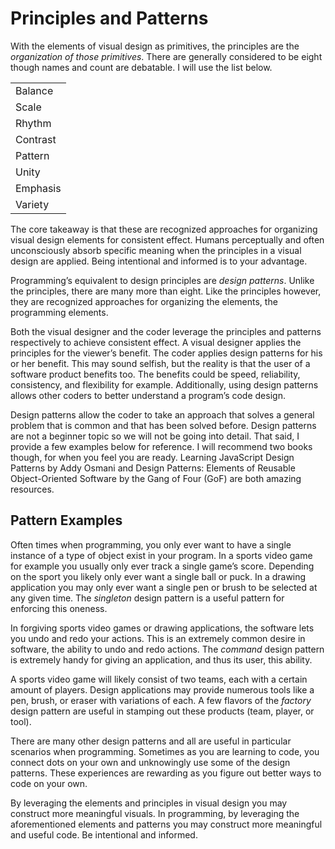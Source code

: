 # Principles and Patterns

With the elements of visual design as primitives, the principles are the *organization of those primitives*. There are generally considered to be eight though names and count are debatable. I will use the list below.

<table>
  <tr>
    <td>Balance</td>
  </tr>
  <tr>
    <td>Scale</td>
  </tr>
  <tr>
    <td>Rhythm</td>
  </tr>
  <tr>
    <td>Contrast</td>
  </tr>
  <tr>
    <td>Pattern</td>
  </tr>
  <tr>
    <td>Unity</td>
  </tr>
  <tr>
    <td>Emphasis</td>
  </tr>
  <tr>
    <td>Variety</td>
  </tr>
</table>

The core takeaway is that these are recognized approaches for organizing visual design elements for consistent effect. Humans perceptually and often unconsciously absorb specific meaning when the principles in a visual design are applied. Being intentional and informed is to your advantage.

Programming’s equivalent to design principles are *design patterns*. Unlike the principles, there are many more than eight. Like the principles however, they are recognized approaches for organizing the elements, the programming elements.

Both the visual designer and the coder leverage the principles and patterns respectively to achieve consistent effect. A visual designer applies the principles for the viewer’s benefit. The coder applies design patterns for his or her benefit. This may sound selfish, but the reality is that the user of a software product benefits too. The benefits could be speed, reliability, consistency, and flexibility for example. Additionally, using design patterns allows other coders to better understand a program’s code design.

Design patterns allow the coder to take an approach that solves a general problem that is common and that has been solved before. Design patterns are not a beginner topic so we will not be going into detail. That said, I provide a few examples below for reference. I will recommend two books though, for when you feel you are ready. Learning JavaScript Design Patterns by Addy Osmani and Design Patterns: Elements of Reusable Object-Oriented Software by the Gang of Four (GoF) are both amazing resources.

## Pattern Examples

Often times when programming, you only ever want to have a single instance of a type of object exist in your program. In a sports video game for example you usually only ever track a single game’s score. Depending on the sport you likely only ever want a single ball or puck. In a drawing application you may only ever want a single pen or brush to be selected at any given time. The *singleton* design pattern is a useful pattern for enforcing this oneness.

In forgiving sports video games or drawing applications, the software lets you undo and redo your actions. This is an extremely common desire in software, the ability to undo and redo actions. The *command* design pattern is extremely handy for giving an application, and thus its user, this ability.

A sports video game will likely consist of two teams, each with a certain amount of players. Design applications may provide numerous tools like a pen, brush, or eraser with variations of each. A few flavors of the *factory* design pattern are useful in stamping out these products (team, player, or tool).

There are many other design patterns and all are useful in particular scenarios when programming. Sometimes as you are learning to code, you connect dots on your own and unknowingly use some of the design patterns. These experiences are rewarding as you figure out better ways to code on your own.

By leveraging the elements and principles in visual design you may construct more meaningful visuals. In programming, by leveraging the aforementioned elements and patterns you may construct more meaningful and useful code. Be intentional and informed.
